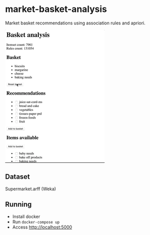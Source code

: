# market-basket-analysis

Market basket recommendations using association rules and apriori.

![application](market-basket-analysis.gif)

## Dataset

Supermarket.arff (Weka)

## Running

* Install docker
* Run `docker-compose up`
* Access [http://localhost:5000](http://localhost:5000)
